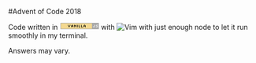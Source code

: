 #Advent of Code 2018

Code written in ![VanillaJS](/assets/vanilla.png) with ![Vim](/assets/vim.png) with just enough node to let it run smoothly in my terminal.

Answers may vary.
